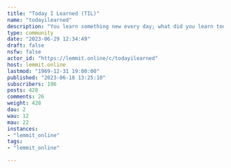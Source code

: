```yaml
---
title: "Today I Learned (TIL)" 
name: "todayilearned"
description: "You learn something new every day; what did you learn today? Submit interesting and specific facts about something that you just found out here."
type: community
date: "2023-06-29 12:34:49"
draft: false
nsfw: false
actor_id: "https://lemmit.online/c/todayilearned"
host: lemmit.online
lastmod: "1969-12-31 19:00:00"
published: "2023-06-18 13:25:10"
subscribers: 196
posts: 428
comments: 26
weight: 428
dau: 2
wau: 12
mau: 22
instances:
- "lemmit_online"
tags: 
- "lemmit_online"

---
```

